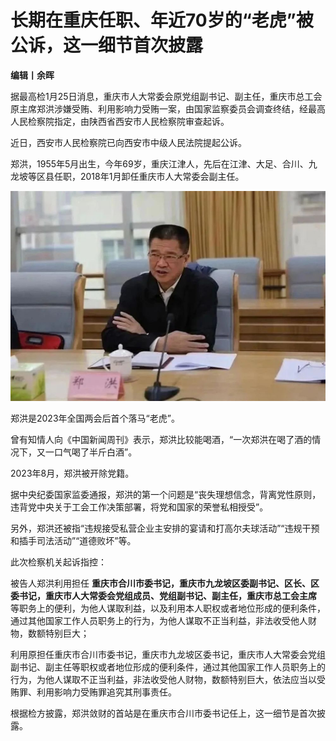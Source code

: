 # 长期在重庆任职、年近70岁的“老虎”被公诉，这一细节首次披露

**编辑丨余晖**

据最高检1月25日消息，重庆市人大常委会原党组副书记、副主任，重庆市总工会原主席郑洪涉嫌受贿、利用影响力受贿一案，由国家监察委员会调查终结，经最高人民检察院指定，由陕西省西安市人民检察院审查起诉。

近日，西安市人民检察院已向西安市中级人民法院提起公诉。

郑洪，1955年5月出生，今年69岁，重庆江津人，先后在江津、大足、合川、九龙坡等区县任职，2018年1月卸任重庆市人大常委会副主任。

![ec952d673f08e6d763d114d575282409.jpg](https://raw.githubusercontent.com/qqhsx/qqnews_image/main/2024/01/25/长期在重庆任职、年近70岁的“老虎”被公诉，这一细节首次披露/ec952d673f08e6d763d114d575282409.jpg)

郑洪是2023年全国两会后首个落马“老虎”。

曾有知情人向《中国新闻周刊》表示，郑洪比较能喝酒，“一次郑洪在喝了酒的情况下，又一口气喝了半斤白酒”。

2023年8月，郑洪被开除党籍。

据中央纪委国家监委通报，郑洪的第一个问题是“丧失理想信念，背离党性原则，违背党中央关于工会工作决策部署，将党和国家的荣誉私相授受”。

另外，郑洪还被指“违规接受私营企业主安排的宴请和打高尔夫球活动”“违规干预和插手司法活动”“道德败坏”等。

此次检察机关起诉指控：

被告人郑洪利用担任 **重庆市合川市委书记，重庆市九龙坡区委副书记、区长、区委书记，重庆市人大常委会党组成员、党组副书记、副主任，重庆市总工会主席**
等职务上的便利，为他人谋取利益，以及利用本人职权或者地位形成的便利条件，通过其他国家工作人员职务上的行为，为他人谋取不正当利益，非法收受他人财物，数额特别巨大；

利用原担任重庆市合川市委书记，重庆市九龙坡区委书记，重庆市人大常委会党组副书记、副主任等职权或者地位形成的便利条件，通过其他国家工作人员职务上的行为，为他人谋取不正当利益，非法收受他人财物，数额特别巨大，依法应当以受贿罪、利用影响力受贿罪追究其刑事责任。

根据检方披露，郑洪敛财的首站是在重庆市合川市委书记任上，这一细节是首次披露。

